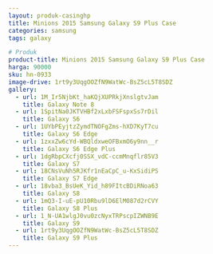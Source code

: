 ```yaml
---
layout: produk-casinghp
title: Minions 2015 Samsung Galaxy S9 Plus Case
categories: samsung
tags: galaxy

# Produk
product-title: Minions 2015 Samsung Galaxy S9 Plus Case
harga: 90000
sku: hn-0933
image-drive: 1rt9y3UqgOOZfN9WatWc-BsZ5cL5T8SDZ
gallery:
  - url: 1M_Ir5NjbKt_haKQjXUPRkjXnslgtvJam
    title: Galaxy Note 8
  - url: 1SpitNa0JKTVHBf2xLxbFSFspxSs7rDil
    title: Galaxy S6
  - url: 1UYbPEyjtzZymdTNOFgZms-hXD7KyT7cu
    title: Galaxy S6 Edge
  - url: 1zxxZw6cYd-WBQldxweOFBxmO6y9nn__r
    title: Galaxy S6 Edge Plus
  - url: 1dgRbpCXcfj0SSX_vdC-ccmMnqflr85V3
    title: Galaxy S7
  - url: 18CNsVuNh5RJKfr1nEaCpC_u-KxSidiPS
    title: Galaxy S7 Edge
  - url: 18vba3_BsUeK_Yid_h89FItcBDiRNoa63
    title: Galaxy S8
  - url: 1mQ3-I-uE-pU10Rbu9lD6ElM087d2rCVY
    title: Galaxy S8 Plus
  - url: 1_N-UA1wlgJ0vu0zcNyxTRPscpIZWNB9E
    title: Galaxy S9
  - url: 1rt9y3UqgOOZfN9WatWc-BsZ5cL5T8SDZ
    title: Galaxy S9 Plus
---
```

